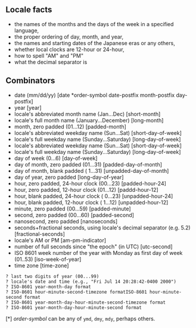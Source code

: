  ## Locale facts
 
 * the names of the months and the days of the week in a specified language,
 * the proper ordering of day, month, and year,
 * the names and starting dates of the Japanese eras or any others,
 * whether local clocks are 12-hour or 24-hour,
 * how to spell "AM" and "PM"
 * what the decimal separator is

## Combinators

* date (mm/dd/yy) [date *order-symbol date-postfix month-postfix day-postfix]
* year [year]
* locale's abbreviated month name (Jan...Dec) [short-month]
* locale's full month name (January...December) [long-month]
* month, zero padded (01...12) [padded-month]
* locale's abbreviated weekday name (Sun...Sat) [short-day-of-week]
* locale's full weekday name (Sunday...Saturday) [long-day-of-week]
* locale's abbreviated weekday name (Sun...Sat) [short-day-of-week]
* locale's full weekday name (Sunday...Saturday) [long-day-of-week]
* day of week (0...6) [day-of-week]
* day of month, zero padded (01...31) [padded-day-of-month]
* day of month, blank padded ( 1...31) [unpadded-day-of-month]
* day of year, zero padded [long-day-of-year] 
* hour, zero padded, 24-hour clock (00...23) [padded-hour-24]
* hour, zero padded, 12-hour clock (01...12) [paddd-hour-12]
* hour, blank padded, 24-hour clock ( 0...23) [unpadded-hour-24]
* hour, blank padded, 12-hour clock ( 1...12) [unpadded-hour-12]
* minute, zero padded (00...59) [padded-minute]
* second, zero padded (00...60) [padded-second]
* nanosecond, zero padded [nanoseconds]
* seconds+fractional seconds, using locale's decimal separator (e.g. 5.2) [fractional-seconds]
* locale's AM or PM [am-pm-indicator]
* number of full seconds since "the epoch" (in UTC) [utc-second]
* ISO 8601 week number of the year with Monday as first day of week (01..53) [iso-week-of-year]
* time zone [time-zone]

```
? last two digits of year (00...99)
? locale's date and time (e.g., "Fri Jul 14 20:28:42-0400 2000")
? ISO-8601 year-month-day format
? ISO-8601 hour-minute-second-timezone formatISO-8601 hour-minute-second format
? ISO-8601 year-month-day-hour-minute-second-timezone format
? ISO-8601 year-month-day-hour-minute-second format
```
[*] *order-symbol* can be any of `ymd`, `dmy`, `mdy`, perhaps others.
